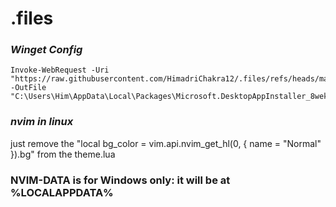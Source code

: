 # .files

### *Winget Config*

    Invoke-WebRequest -Uri "https://raw.githubusercontent.com/HimadriChakra12/.files/refs/heads/main/winget/settings.json" -OutFile "C:\Users\Him\AppData\Local\Packages\Microsoft.DesktopAppInstaller_8wekyb3d8bbwe\LocalState\file.txt"

### *nvim in linux*
just remove the "local bg_color = vim.api.nvim_get_hl(0, { name = "Normal" }).bg" from the theme.lua

### NVIM-DATA is for Windows only: it will be at %LOCALAPPDATA%

